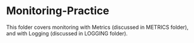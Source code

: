 # Monitoring-Practice

This folder covers monitoring with Metrics (discussed in METRICS folder), and with Logging (discussed in LOGGING folder).
